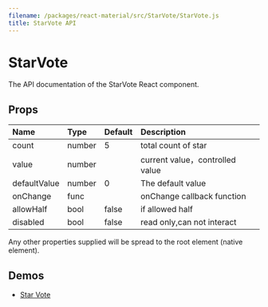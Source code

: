 ```yaml
---
filename: /packages/react-material/src/StarVote/StarVote.js
title: StarVote API
---
```


<!--- This documentation is automatically generated, do not try to edit it. -->

# StarVote

<p class="description">The API documentation of the StarVote React component.</p>



## Props

| Name | Type | Default | Description |
|:-----|:-----|:--------|:------------|
| <span class="prop-name">count</span> | <span class="prop-type">number | <span class="prop-default">5</span> | total count of star |
| <span class="prop-name">value</span> | <span class="prop-type">number |   | current value，controlled value |
| <span class="prop-name">defaultValue</span> | <span class="prop-type">number | <span class="prop-default">0</span> | The default value |
| <span class="prop-name">onChange</span> | <span class="prop-type">func |   | onChange callback function |
| <span class="prop-name">allowHalf</span> | <span class="prop-type">bool | <span class="prop-default">false</span> | if allowed half |
| <span class="prop-name">disabled</span> | <span class="prop-type">bool | <span class="prop-default">false</span> | read only,can not interact |

Any other properties supplied will be spread to the root element (native element).

## Demos

- [Star Vote](/demos/star-vote)

